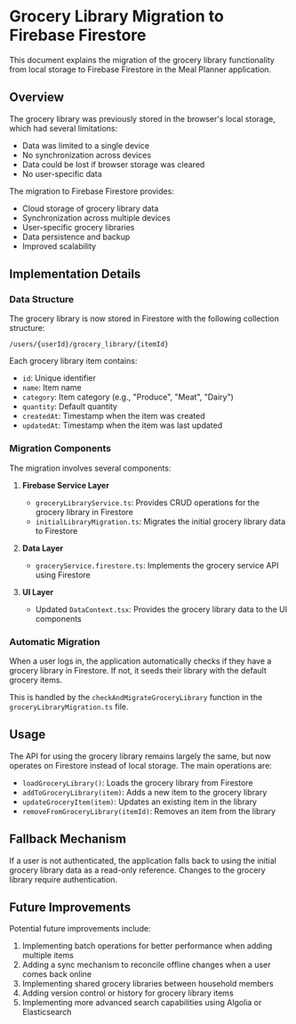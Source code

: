 # Grocery Library Migration to Firebase Firestore

This document explains the migration of the grocery library functionality from local storage to Firebase Firestore in the Meal Planner application.

## Overview

The grocery library was previously stored in the browser's local storage, which had several limitations:
- Data was limited to a single device
- No synchronization across devices
- Data could be lost if browser storage was cleared
- No user-specific data

The migration to Firebase Firestore provides:
- Cloud storage of grocery library data
- Synchronization across multiple devices
- User-specific grocery libraries
- Data persistence and backup
- Improved scalability

## Implementation Details

### Data Structure

The grocery library is now stored in Firestore with the following collection structure:

```
/users/{userId}/grocery_library/{itemId}
```

Each grocery library item contains:
- `id`: Unique identifier
- `name`: Item name
- `category`: Item category (e.g., "Produce", "Meat", "Dairy")
- `quantity`: Default quantity
- `createdAt`: Timestamp when the item was created
- `updatedAt`: Timestamp when the item was last updated

### Migration Components

The migration involves several components:

1. **Firebase Service Layer**
   - `groceryLibraryService.ts`: Provides CRUD operations for the grocery library in Firestore
   - `initialLibraryMigration.ts`: Migrates the initial grocery library data to Firestore

2. **Data Layer**
   - `groceryService.firestore.ts`: Implements the grocery service API using Firestore

3. **UI Layer**
   - Updated `DataContext.tsx`: Provides the grocery library data to the UI components

### Automatic Migration

When a user logs in, the application automatically checks if they have a grocery library in Firestore. If not, it seeds their library with the default grocery items.

This is handled by the `checkAndMigrateGroceryLibrary` function in the `groceryLibraryMigration.ts` file.

## Usage

The API for using the grocery library remains largely the same, but now operates on Firestore instead of local storage. The main operations are:

- `loadGroceryLibrary()`: Loads the grocery library from Firestore
- `addToGroceryLibrary(item)`: Adds a new item to the grocery library
- `updateGroceryItem(item)`: Updates an existing item in the library
- `removeFromGroceryLibrary(itemId)`: Removes an item from the library

## Fallback Mechanism

If a user is not authenticated, the application falls back to using the initial grocery library data as a read-only reference. Changes to the grocery library require authentication.

## Future Improvements

Potential future improvements include:

1. Implementing batch operations for better performance when adding multiple items
2. Adding a sync mechanism to reconcile offline changes when a user comes back online
3. Implementing shared grocery libraries between household members
4. Adding version control or history for grocery library items
5. Implementing more advanced search capabilities using Algolia or Elasticsearch
